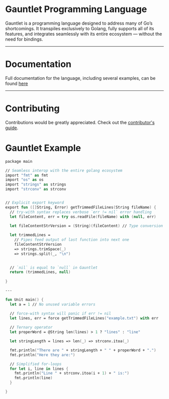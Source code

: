 # Gauntlet Programming Language

Gauntlet is a programming language designed to address many of Go’s shortcomings. It transpiles exclusively to Golang, fully supports all of its features, and integrates seamlessly with its entire ecosystem — without the need for bindings.

---

# Documentation

Full documentation for the language, including several examples, can be found [here](https://gauntletlang.gitbook.io/docs)

---

# Contributing
Contributions would be greatly appreciated. Check out the [contributor's guide](CONTRIBUTING.md).

# Gauntlet Example
```fs
package main

// Seamless interop with the entire golang ecosystem
import "fmt" as fmt
import "os" as os
import "strings" as strings
import "strconv" as strconv


// Explicit export keyword
export fun ([]String, Error) getTrimmedFileLines(String fileName) {
  // try-with syntax replaces verbose `err != nil` error handling
  let fileContent, err = try os.readFile(fileName) with (null, err)
  
  let fileContentStrVersion = (String)(fileContent) // Type conversion

  let trimmedLines = 
    // Pipes feed output of last function into next one
    fileContentStrVersion
    => strings.trimSpace(_)
    => strings.split(_, "\n")
    

  // `nil` is equal to `null` in Gauntlet
  return (trimmedLines, null)
    
}

---

fun Unit main() {
  let a = 1 // No unused variable errors

  // force-with syntax will panic if err != nil
  let lines, err = force getTrimmedFileLines("example.txt") with err
  
  // Ternary operator
  let properWord = @String len(lines) > 1 ? "lines" : "line"

  let stringLength = lines => len(_) => strconv.itoa(_)

  fmt.println("There are " + stringLength + " " + properWord + ".")
  fmt.println("Here they are:")

  // Simplified for-loops
  for let i, line in lines {
    fmt.println("Line " + strconv.itoa(i + 1) + " is:")
    fmt.println(line)
  }

}
```
